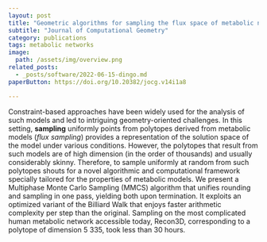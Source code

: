 ```yaml
---
layout: post
title: "Geometric algorithms for sampling the flux space of metabolic networks"
subtitle: "Journal of Computational Geometry"
category: publications
tags: metabolic networks
image:
  path: /assets/img/overview.png
related_posts:
  - _posts/software/2022-06-15-dingo.md
paperButton: https://doi.org/10.20382/jocg.v14i1a8

---
```



Constraint-based approaches have been widely used for the analysis of such models and led to intriguing geometry-oriented challenges. 
In this setting, **sampling** uniformly points from polytopes derived from metabolic models (*flux sampling*) provides a representation of the solution space of the model under various conditions. 
However, the polytopes that result from such models are of high dimension (in the order of thousands) and usually considerably skinny. Therefore, to sample uniformly at random from such polytopes shouts for a novel algorithmic and computational framework specially tailored for the properties of metabolic models. 
We present a Multiphase Monte Carlo Sampling (MMCS) algorithm that unifies rounding and sampling in one pass, yielding both upon termination. 
It exploits an optimized variant of the Billiard Walk that enjoys faster arithmetic complexity per step than the original. 
Sampling on the most complicated human metabolic network accessible today, Recon3D, corresponding to a polytope of dimension 5 335, took less than 30 hours. 


